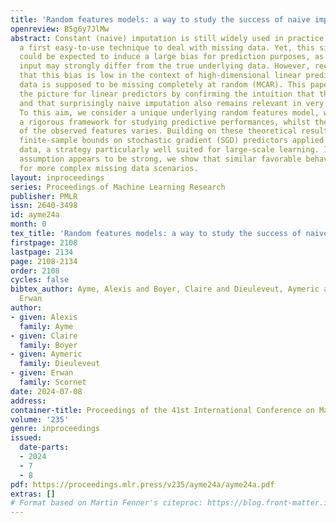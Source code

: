 ```yaml
---
title: 'Random features models: a way to study the success of naive imputation'
openreview: B5g6y7JlMw
abstract: Constant (naive) imputation is still widely used in practice as this is
  a first easy-to-use technique to deal with missing data. Yet, this simple method
  could be expected to induce a large bias for prediction purposes, as the imputed
  input may strongly differ from the true underlying data. However, recent works suggest
  that this bias is low in the context of high-dimensional linear predictors when
  data is supposed to be missing completely at random (MCAR). This paper completes
  the picture for linear predictors by confirming the intuition that the bias is negligible
  and that surprisingly naive imputation also remains relevant in very low dimension.
  To this aim, we consider a unique underlying random features model, which offers
  a rigorous framework for studying predictive performances, whilst the dimension
  of the observed features varies. Building on these theoretical results, we establish
  finite-sample bounds on stochastic gradient (SGD) predictors applied to zero-imputed
  data, a strategy particularly well suited for large-scale learning. If the MCAR
  assumption appears to be strong, we show that similar favorable behaviors occur
  for more complex missing data scenarios.
layout: inproceedings
series: Proceedings of Machine Learning Research
publisher: PMLR
issn: 2640-3498
id: ayme24a
month: 0
tex_title: 'Random features models: a way to study the success of naive imputation'
firstpage: 2108
lastpage: 2134
page: 2108-2134
order: 2108
cycles: false
bibtex_author: Ayme, Alexis and Boyer, Claire and Dieuleveut, Aymeric and Scornet,
  Erwan
author:
- given: Alexis
  family: Ayme
- given: Claire
  family: Boyer
- given: Aymeric
  family: Dieuleveut
- given: Erwan
  family: Scornet
date: 2024-07-08
address:
container-title: Proceedings of the 41st International Conference on Machine Learning
volume: '235'
genre: inproceedings
issued:
  date-parts:
  - 2024
  - 7
  - 8
pdf: https://proceedings.mlr.press/v235/ayme24a/ayme24a.pdf
extras: []
# Format based on Martin Fenner's citeproc: https://blog.front-matter.io/posts/citeproc-yaml-for-bibliographies/
---
```

